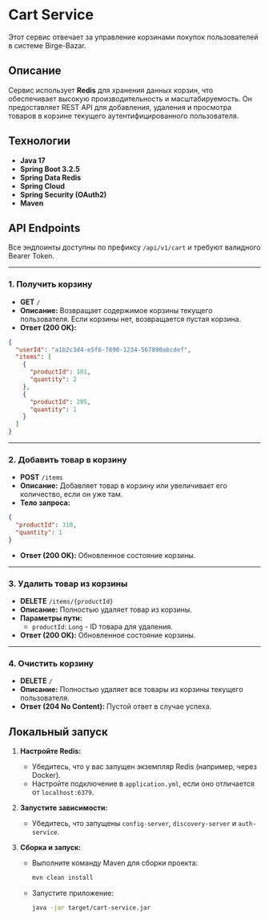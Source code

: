 # Cart Service

Этот сервис отвечает за управление корзинами покупок пользователей в системе Birge-Bazar.

## Описание

Сервис использует **Redis** для хранения данных корзин, что обеспечивает высокую производительность и масштабируемость. Он предоставляет REST API для добавления, удаления и просмотра товаров в корзине текущего аутентифицированного пользователя.

## Технологии

*   **Java 17**
*   **Spring Boot 3.2.5**
*   **Spring Data Redis**
*   **Spring Cloud**
*   **Spring Security (OAuth2)**
*   **Maven**

## API Endpoints

Все эндпоинты доступны по префиксу `/api/v1/cart` и требуют валидного Bearer Token.

---

### 1. Получить корзину

*   **GET** `/`
*   **Описание:** Возвращает содержимое корзины текущего пользователя. Если корзины нет, возвращается пустая корзина.
*   **Ответ (200 OK):**

```json
{
  "userId": "a1b2c3d4-e5f6-7890-1234-567890abcdef",
  "items": [
    {
      "productId": 101,
      "quantity": 2
    },
    {
      "productId": 205,
      "quantity": 1
    }
  ]
}
```

---

### 2. Добавить товар в корзину

*   **POST** `/items`
*   **Описание:** Добавляет товар в корзину или увеличивает его количество, если он уже там.
*   **Тело запроса:**

```json
{
  "productId": 310,
  "quantity": 1
}
```

*   **Ответ (200 OK):** Обновленное состояние корзины.

---

### 3. Удалить товар из корзины

*   **DELETE** `/items/{productId}`
*   **Описание:** Полностью удаляет товар из корзины.
*   **Параметры пути:**
    *   `productId`: `Long` - ID товара для удаления.
*   **Ответ (200 OK):** Обновленное состояние корзины.

---

### 4. Очистить корзину

*   **DELETE** `/`
*   **Описание:** Полностью удаляет все товары из корзины текущего пользователя.
*   **Ответ (204 No Content):** Пустой ответ в случае успеха.

## Локальный запуск

1.  **Настройте Redis:**
    *   Убедитесь, что у вас запущен экземпляр Redis (например, через Docker).
    *   Настройте подключение в `application.yml`, если оно отличается от `localhost:6379`.

2.  **Запустите зависимости:**
    *   Убедитесь, что запущены `config-server`, `discovery-server` и `auth-service`.

3.  **Сборка и запуск:**
    *   Выполните команду Maven для сборки проекта:
        ```bash
        mvn clean install
        ```
    *   Запустите приложение:
        ```bash
        java -jar target/cart-service.jar
        ```
